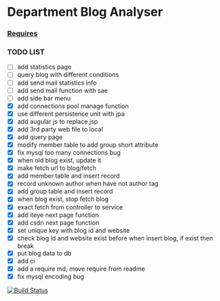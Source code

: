 # Department Blog Analyser

### [Requires][url1]

### TODO LIST
- [ ] add statistics page
- [ ] query blog with different conditions
- [ ] add send mail statistics info
- [ ] add send mail function with sae
- [ ] add side bar menu
- [x] add connections pool manage function
- [x] use different persistence unit with jpa
- [x] add augular js to replace jsp
- [x] add 3rd party web file to local
- [x] add query page
- [x] modify member table to add group short attribute 
- [x] fix mysql too many connections bug
- [x] when old blog exist, update it
- [x] make fetch url to blog/fetch
- [x] add member table and insert record
- [x] record unknown author when have not author tag
- [x] add group table and insert record
- [x] when blog exist, stop fetch blog
- [x] exact fetch from controller to service
- [x] add iteye next page function
- [x] add csdn next page function
- [x] set unique key with blog id and website
- [x] check blog id and website exist before when insert blog, if exist then break
- [x] put blog data to db
- [x] add ci
- [x] add a require md, move require from readme
- [x] fix mysql encoding bug
  
[![Build Status](https://buildhive.cloudbees.com/job/zhaozhiming/job/department-blogs-analyser/badge/icon)](https://buildhive.cloudbees.com/job/zhaozhiming/job/department-blogs-analyser/)

[url1]: https://github.com/zhaozhiming/department-blogs-analyser/blob/master/require.md
